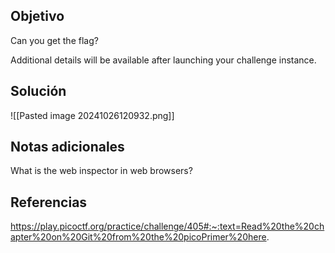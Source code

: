 
## Objetivo
Can you get the flag?

Additional details will be available after launching your challenge instance.
## Solución
![[Pasted image 20241026120932.png]]

## Notas adicionales
What is the web inspector in web browsers?
## Referencias

https://play.picoctf.org/practice/challenge/405#:~:text=Read%20the%20chapter%20on%20Git%20from%20the%20picoPrimer%20here.
